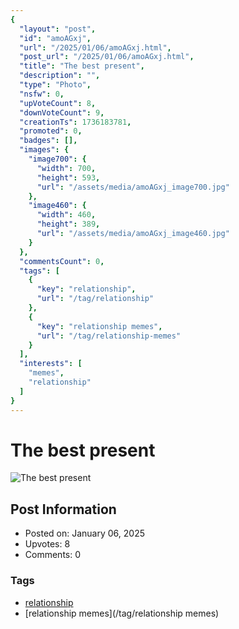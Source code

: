 ```yaml
---
{
  "layout": "post",
  "id": "amoAGxj",
  "url": "/2025/01/06/amoAGxj.html",
  "post_url": "/2025/01/06/amoAGxj.html",
  "title": "The best present",
  "description": "",
  "type": "Photo",
  "nsfw": 0,
  "upVoteCount": 8,
  "downVoteCount": 9,
  "creationTs": 1736183781,
  "promoted": 0,
  "badges": [],
  "images": {
    "image700": {
      "width": 700,
      "height": 593,
      "url": "/assets/media/amoAGxj_image700.jpg"
    },
    "image460": {
      "width": 460,
      "height": 389,
      "url": "/assets/media/amoAGxj_image460.jpg"
    }
  },
  "commentsCount": 0,
  "tags": [
    {
      "key": "relationship",
      "url": "/tag/relationship"
    },
    {
      "key": "relationship memes",
      "url": "/tag/relationship-memes"
    }
  ],
  "interests": [
    "memes",
    "relationship"
  ]
}
---
```


# The best present

![The best present](/assets/media/amoAGxj_image700.jpg)

## Post Information

- Posted on: January 06, 2025
- Upvotes: 8
- Comments: 0

### Tags

- [relationship](/tag/relationship)
- [relationship memes](/tag/relationship memes)
